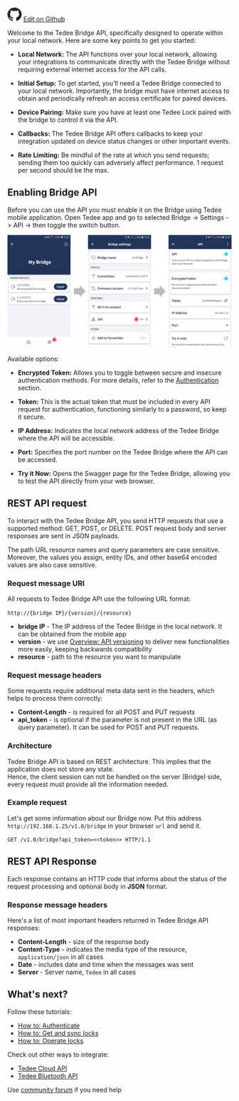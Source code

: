  ![](/bridge-api/assets/github-logo.svg "GitHub Logo") [Edit on Github](https://github.com/tedee-com/tedee-bridge-api/blob/master/overview/getting_started.md)

Welcome to the Tedee Bridge API, specifically designed to operate within your local network. Here are some key points to get you started:

- **Local Network:** The API functions over your local network, allowing your integrations to communicate directly with the Tedee Bridge without requiring external internet access for the API calls.

- **Initial Setup:** To get started, you'll need a Tedee Bridge connected to your local network. Importantly, the bridge must have internet access to obtain and periodically refresh an access certificate for paired devices.

- **Device Pairing:** Make sure you have at least one Tedee Lock paired with the bridge to control it via the API.

- **Callbacks:** The Tedee Bridge API offers callbacks to keep your integration updated on device status changes or other important events.

- **Rate Limiting:** Be mindful of the rate at which you send requests; sending them too quickly can adversely affect performance. 1 request per second should be the max.

## Enabling Bridge API

Before you can use the API you must enable it on the Bridge using Tedee mobile application. Open Tedee app and go to selected Bridge -> Settings -> API -> then toggle the switch button.  

![Enabling Bridge API in the mobile app](/bridge-api/overview/images/enable_api.png "Enabling Bridge API in the mobile app")  

Available options:

- **Encrypted Token:** Allows you to toggle between secure and insecure authentication methods. For more details, refer to the [Authentication](/#tag/Authenticate) section.
  
- **Token:** This is the actual token that must be included in every API request for authentication, functioning similarly to a password, so keep it secure.

- **IP Address:** Indicates the local network address of the Tedee Bridge where the API will be accessible.

- **Port:** Specifies the port number on the Tedee Bridge where the API can be accessed.

- **Try it Now:** Opens the Swagger page for the Tedee Bridge, allowing you to test the API directly from your web browser.

## REST API request

To interact with the Tedee Bridge API, you send HTTP requests that use a supported method: GET, POST, or DELETE. POST request body and server responses are sent in JSON payloads.

The path URL resource names and query parameters are case sensitive. Moreover, the values you assign, entity IDs, and other base64 encoded values are also case sensitive.

### Request message URI

All requests to Tedee Bridge API use the following URL format:

``http://{bridge IP}/{version}/{resource}`` 

* **bridge IP** - The IP address of the Tedee Bridge in the local network. It can be obtained from the mobile app
* **version** - we use [Overview: API versioning](/#tag/API-versioning) to deliver new functionalities more easily, keeping backwards compatibility
* **resource** - path to the resource you want to manipulate

### Request message headers

Some requests require additional meta data sent in the headers, which helps to process them correctly:

* **Content-Length** - is required for all POST and PUT requests
* **api_token** - is optional if the parameter is not present in the URL (as query parameter). It can be used for POST and PUT requests.

### Architecture

Tedee Bridge API is based on REST architecture. This implies that the application does not store any state.  
Hence, the client session can not be handled on the server (Bridge) side, every request must provide all the information needed.  

### Example request

Let's get some information about our Bridge now.
Put this address ``http://192.168.1.25/v1.0/bridge`` in your browser `url` and send it.

	GET /v1.0/bridge?api_token=<<token>> HTTP/1.1
	
## REST API Response

Each response contains an HTTP code that informs about the status of the request processing and optional body in **JSON** format.

### Response message headers

Here's a list of most important headers returned in Tedee Bridge API responses:

* **Content-Length** - size of the response body
* **Content-Type** - indicates the media type of the resource, ``application/json`` in all cases
* **Date** - includes date and time when the messages was sent
* **Server** - Server name, ``Tedee`` in all cases
		
## What's next?

Follow these tutorials:

* [How to: Authenticate](/#tag/Authenticate)
* [How to: Get and sync locks](/#tag/Get-and-sync-locks)
* [How to: Operate locks](/#tag/Operate-locks)

Check out other ways to integrate:
* [Tedee Cloud API](https://tedee-tedee-api-doc.readthedocs-hosted.com/)
* [Tedee Bluetooth API](https://tedee-tedee-lock-ble-api-doc.readthedocs-hosted.com/)

Use [community forum](https://tedee.freshdesk.com/en/support/discussions) if you need help
